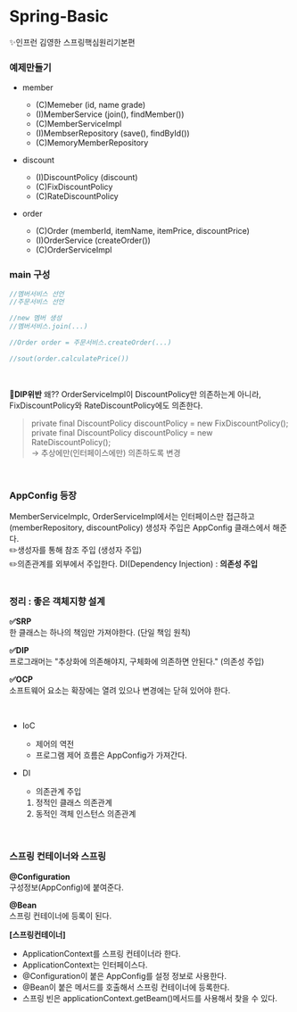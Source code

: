 # Spring-Basic
✨인프런 김영한 스프링핵심원리기본편

### 예제만들기
- member
	- (C)Memeber (id, name grade)
	- (I)MemberService (join(), findMember())
	- (C)MemberServiceImpl
	- (I)MembserRepository (save(), findById())
	- (C)MemoryMemberRepository

- discount
	- (I)DiscountPolicy (discount)
	- (C)FixDiscountPolicy
	- (C)RateDiscountPolicy

- order
	- (C)Order (memberId, itemName, itemPrice, discountPrice)
	- (I)OrderService (createOrder())
	- (C)OrderServiceImpl

### main 구성

```c
//멤버서비스 선언
//주문서비스 선언

//new 멤버 생성
//멤버서비스.join(...)

//Order order = 주문서비스.createOrder(...)

//sout(order.calculatePrice())
```

<br/>

🚨**DIP위반** 왜?? OrderServiceImpl이 DiscountPolicy만 의존하는게 아니라, FixDiscountPolicy와 RateDiscountPolicy에도 의존한다.   
> private final DiscountPolicy discountPolicy = new FixDiscountPolicy();  
> private final DiscountPolicy discountPolicy = new RateDiscountPolicy();  
> -> 추상에만(인터페이스에만) 의존하도록 변경

<br/>

### AppConfig 등장
MemberServiceImplc, OrderServiceImpl에서는 인터페이스만 접근하고(memberRepository, discountPolicy) 생성자 주입은 AppConfig 클래스에서 해준다.   
✏️생성자를 통해 참조 주입 (생성자 주입)  
✏️의존관계를 외부에서 주입한다. DI(Dependency Injection) : **의존성 주입**  
<br/>

### 정리 : 좋은 객체지향 설계
**✅SRP**  
한 클래스는 하나의 책임만 가져야한다. (단일 책임 원칙)

**✅DIP**   
프로그래머는 "추상화에 의존해야지, 구체화에 의존하면 안된다." (의존성 주입)

**✅OCP**  
소프트웨어 요소는 확장에는 열려 있으나 변경에는 닫혀 있어야 한다. 

<br/>

- IoC 
	- 제어의 역전
	- 프로그램 제어 흐름은 AppConfig가 가져간다.

- DI
	- 의존관계 주입
	1. 정적인 클래스 의존관계
	2. 동적인 객체 인스턴스 의존관계

<br/>

### 스프링 컨테이너와 스프링 

**@Configuration**  
구성정보(AppConfig)에 붙여준다.

**@Bean**  
스프링 컨테이너에 등록이 된다. 

**[스프링컨테이너]**
- ApplicationContext를 스프링 컨테이너라 한다. 
- ApplicationContext는 인터페이스다. 
- @Configuration이 붙은 AppConfig를 설정 정보로 사용한다.
- @Bean이 붙은 메서드를 호출해서 스프링 컨테이너에 등록한다. 
- 스프링 빈은 applicationContext.getBeam()메서드를 사용해서 찾을 수 있다. 
